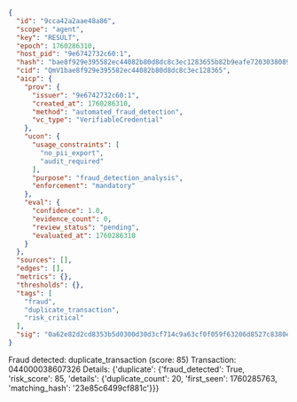 ```json
{
  "id": "9cca42a2aae48a86",
  "scope": "agent",
  "key": "RESULT",
  "epoch": 1760286310,
  "host_pid": "9e6742732c60:1",
  "hash": "bae8f929e395582ec44082b80d8dc8c3ec1283655b82b9eafe7203038089d685",
  "cid": "QmV1bae8f929e395582ec44082b80d8dc8c3ec128365",
  "aicp": {
    "prov": {
      "issuer": "9e6742732c60:1",
      "created_at": 1760286310,
      "method": "automated_fraud_detection",
      "vc_type": "VerifiableCredential"
    },
    "ucon": {
      "usage_constraints": [
        "no_pii_export",
        "audit_required"
      ],
      "purpose": "fraud_detection_analysis",
      "enforcement": "mandatory"
    },
    "eval": {
      "confidence": 1.0,
      "evidence_count": 0,
      "review_status": "pending",
      "evaluated_at": 1760286310
    }
  },
  "sources": [],
  "edges": [],
  "metrics": {},
  "thresholds": {},
  "tags": [
    "fraud",
    "duplicate_transaction",
    "risk_critical"
  ],
  "sig": "0a62e82d2cd8353b5d0300d30d3cf714c9a63cf0f059f63206d8527c8380e885"
}
```

Fraud detected: duplicate_transaction (score: 85)
Transaction: 044000038607326
Details: {'duplicate': {'fraud_detected': True, 'risk_score': 85, 'details': {'duplicate_count': 20, 'first_seen': 1760285763, 'matching_hash': '23e85c6499cf881c'}}}